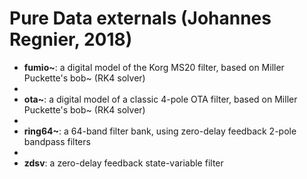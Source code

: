 # Pure Data externals (Johannes Regnier, 2018)


- **fumio~**: a digital model of the Korg MS20 filter, based on Miller Puckette's bob~ (RK4 solver)
- 
- **ota~**: a digital model of a classic 4-pole OTA filter, based on Miller Puckette's bob~ (RK4 solver)
- 
- **ring64~**: a 64-band filter bank, using zero-delay feedback 2-pole bandpass filters
- 
- **zdsv**: a zero-delay feedback state-variable filter

